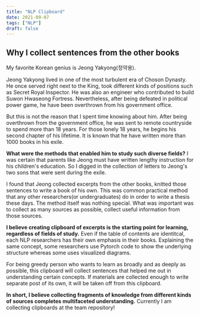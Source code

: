 ```yaml
---
title: "NLP Clipboard"
date: 2021-09-07
tags: ["NLP"]
draft: false
---
```


## Why I collect sentences from the other books

My favorite Korean genius is Jeong Yakyong(정약용).

Jeong Yakyong lived in one of the most turbulent era of Choson Dynasty. He once served right next to the King, took different kinds of positions such as Secret Royal Inspector. He was also an engineer who contributed to build Suwon Hwaseong Fortress. Nevertheless, after being defeated in political power game, he have been overthrown from his government office.

But this is not the reason that I spent time knowing about him. After being overthrown from the government office, he was sent to remote countryside to spend more than 18 years. For those lonely 18 years, he begins his second chapter of his lifetime. It is known that he have written more than 1000 books in his exile.

**What were the methods that enabled him to study such diverse fields?** I was certain that parents like Jeong must have written lengthy instruction for his children's education. So I digged in the collection of letters to Jeong's two sons that were sent during the exile.

I found that Jeong collected excerpts from the other books, knitted those sentences to write a book of his own. This was common practical method that any other researchers(or undergraduates) do in order to write a thesis these days. The method itself was nothing special. What was important was to collect as many sources as possible, collect useful information from those sources.

**I believe creating clipboard of excerpts is the starting point for learning, regardless of fields of study.** Even if the table of contents are identitcal, each NLP researchers has their own emphasis in their books. Explaining the same concept, some researchers use Pytorch code to show the underlying structure whereas some uses visualized diagrams.

For being greedy person who wants to learn as broadly and as deeply as possible, this clipboard will collect sentences that helped me out in understanding certain concepts. If materials are collected enough to write separate post of its own, it will be taken off from this clipboard.

**In short, I believe collecting fragments of knowledge from different kinds of sources completes multifaceted understanding.** Currently I am collecting clipboards at the team repository!
